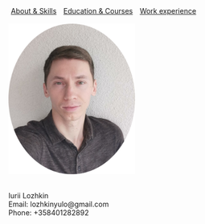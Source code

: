 <html>
    <head>
        <meta charset="UTF-8">
        <style>
            a {
                margin: 5px;
            }
        </style>
    </head>
    <body>
        <a href="https://lozhkiniurii.github.io/about">About & Skills</a>
        <a href="https://lozhkiniurii.github.io/education">Education & Courses</a>
        <a href="https://lozhkiniurii.github.io/experience">Work experience</a>
        <br/><br/>
        <img src="./photo.png" width="252" height="300">
        <br/><br/>
        <p>Iurii Lozhkin<br/>Email: lozhkinyulo@gmail.com<br/>Phone: +358401282892</p>
    </body>
</html>
